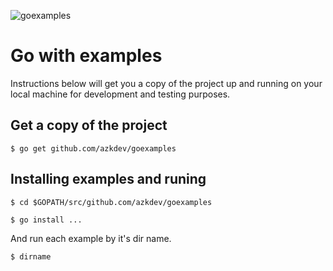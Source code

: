 ![goexamples](http://i.imgur.com/HkN2lB4.png)
# Go with examples

Instructions below will get you a copy of the project up and running on your local machine for development and testing purposes.

## Get a copy of the project

```
$ go get github.com/azkdev/goexamples
```

## Installing examples and runing

```
$ cd $GOPATH/src/github.com/azkdev/goexamples
```
```
$ go install ...
```

And run each example by it's dir name.

```
$ dirname
```
